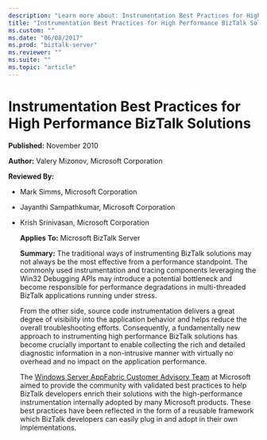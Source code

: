 ```yaml
---
description: "Learn more about: Instrumentation Best Practices for High Performance BizTalk Solutions"
title: "Instrumentation Best Practices for High Performance BizTalk Solutions"
ms.custom: ""
ms.date: "06/08/2017"
ms.prod: "biztalk-server"
ms.reviewer: ""
ms.suite: ""
ms.topic: "article"
---
```

# Instrumentation Best Practices for High Performance BizTalk Solutions

 **Published:** November 2010

 **Author:** Valery Mizonov, Microsoft Corporation

 **Reviewed By:**

- Mark Simms, Microsoft Corporation

- Jayanthi Sampathkumar, Microsoft Corporation

- Krish Srinivasan, Microsoft Corporation

  **Applies To:** Microsoft BizTalk Server

  **Summary:** The traditional ways of instrumenting BizTalk solutions may not always be the most effective from a performance standpoint. The commonly used instrumentation and tracing components leveraging the Win32 Debugging APIs may introduce a potential bottleneck and become responsible for performance degradations in multi-threaded BizTalk applications running under stress.

  From the other side, source code instrumentation delivers a great degree of visibility into the application behavior and helps reduce the overall troubleshooting efforts. Consequently, a fundamentally new approach to instrumenting high performance BizTalk solutions has become crucially important to enable collecting the rich and detailed diagnostic information in a non-intrusive manner with virtually no overhead and no impact on the application performance.

  The [Windows Server AppFabric Customer Advisory Team](/archive/blogs/appfabriccat/) at Microsoft aimed to provide the community with validated best practices to help BizTalk developers enrich their solutions with the high-performance instrumentation internally adopted by many Microsoft products. These best practices have been reflected in the form of a reusable framework which BizTalk developers can easily plug in and adopt in their own implementations.
